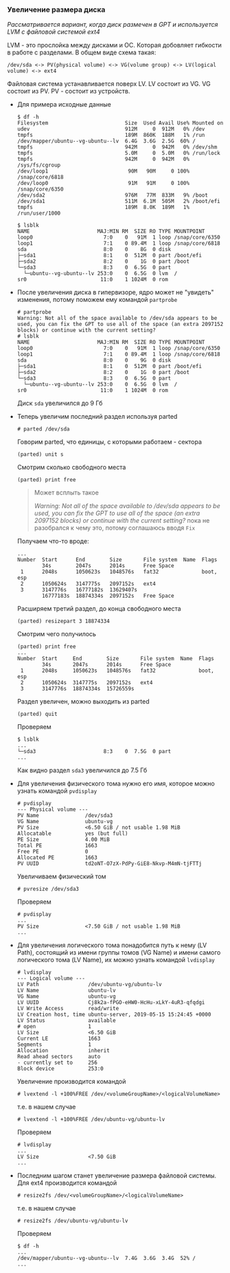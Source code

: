 ### Увеличение размера диска
_Рассматривается вариант, когда диск размечен в GPT и используется LVM с файловой системой ext4_

LVM - это прослойка между дисками и ОС. Которая добовляет гибкости в работе с разделами. В общем виде схема такая:

`/dev/sda <-> PV(physical volume) <-> VG(volume group) <-> LV(logical volume) <-> ext4`

Файловая система устанавливается поверх LV. LV состоит из VG. VG состоит из PV. PV - состоит из устройств.

- Для примера исходные данные
   ```
   $ df -h
   Filesystem                         Size  Used Avail Use% Mounted on
   udev                               912M     0  912M   0% /dev
   tmpfs                              189M  860K  188M   1% /run
   /dev/mapper/ubuntu--vg-ubuntu--lv  6.4G  3.6G  2.5G  60% /
   tmpfs                              942M     0  942M   0% /dev/shm
   tmpfs                              5.0M     0  5.0M   0% /run/lock
   tmpfs                              942M     0  942M   0% /sys/fs/cgroup
   /dev/loop1                          90M   90M     0 100% /snap/core/6818
   /dev/loop0                          91M   91M     0 100% /snap/core/6350
   /dev/sda2                          976M   77M  833M   9% /boot
   /dev/sda1                          511M  6.1M  505M   2% /boot/efi
   tmpfs                              189M  8.0K  189M   1% /run/user/1000
   
   $ lsblk
   NAME                      MAJ:MIN RM  SIZE RO TYPE MOUNTPOINT
   loop0                       7:0    0   91M  1 loop /snap/core/6350
   loop1                       7:1    0 89.4M  1 loop /snap/core/6818
   sda                         8:0    0    8G  0 disk
   ├─sda1                      8:1    0  512M  0 part /boot/efi
   ├─sda2                      8:2    0    1G  0 part /boot
   └─sda3                      8:3    0  6.5G  0 part
     └─ubuntu--vg-ubuntu--lv 253:0    0  6.5G  0 lvm  /
   sr0                        11:0    1 1024M  0 rom
  ```
- После увеличения диска в гипервизоре, ядро может не "увидеть" изменения, потому поможем ему командой `partprobe`
   ```
   # partprobe
   Warning: Not all of the space available to /dev/sda appears to be used, you can fix the GPT to use all of the space (an extra 2097152 blocks) or continue with the current setting?
   # lsblk
   NAME                      MAJ:MIN RM  SIZE RO TYPE MOUNTPOINT
   loop0                       7:0    0   91M  1 loop /snap/core/6350
   loop1                       7:1    0 89.4M  1 loop /snap/core/6818
   sda                         8:0    0    9G  0 disk
   ├─sda1                      8:1    0  512M  0 part /boot/efi
   ├─sda2                      8:2    0    1G  0 part /boot
   └─sda3                      8:3    0  6.5G  0 part
     └─ubuntu--vg-ubuntu--lv 253:0    0  6.5G  0 lvm  /
   sr0                        11:0    1 1024M  0 rom
  ```
  Диск `sda` увеличился до 9 Гб
- Теперь увеличим последний раздел используя parted
   ```
   # parted /dev/sda
   ```
   Говорим parted, что единицы, с которыми работаем - сектора
   ```
   (parted) unit s
   ```
   Смотрим сколько свободного места
   ```
   (parted) print free
   ```
   > Может всплыть такое
   >
   > _Warning: Not all of the space available to /dev/sda appears to be used, you can fix the GPT to use all of the space (an extra 2097152 blocks) or continue with the current setting?_
   > пока не разобрался к чему это, потому соглашаюсь вводя `Fix`
   
   Получаем что-то вроде:
   ```
   ...
   Number  Start      End        Size       File system  Name  Flags
           34s        2047s      2014s      Free Space
    1      2048s      1050623s   1048576s   fat32              boot, esp
    2      1050624s   3147775s   2097152s   ext4
    3      3147776s   16777182s  13629407s
           16777183s  18874334s  2097152s   Free Space
   ```
   Расширяем третий раздел, до конца свободного места
   ```
   (parted) resizepart 3 18874334
   ```
   Смотрим чего получилось
   ```
   (parted) print free
   ...
   Number  Start     End        Size       File system  Name  Flags
           34s       2047s      2014s      Free Space
    1      2048s     1050623s   1048576s   fat32              boot, esp
    2      1050624s  3147775s   2097152s   ext4
    3      3147776s  18874334s  15726559s
   ```
   Раздел увеличен, можно выходить из parted
   ```
   (parted) quit
   ```
   Проверяем
   
   ```
   $ lsblk
   ...
   └─sda3                      8:3    0  7.5G  0 part
   ...
   ```
   
   Как видно раздел `sda3` увеличился до 7.5 Гб
   
- Для увеличения физического тома нужно его имя, которое можно узнать командой `pvdisplay`
   ```
   # pvdisplay
   --- Physical volume ---
   PV Name               /dev/sda3
   VG Name               ubuntu-vg
   PV Size               <6.50 GiB / not usable 1.98 MiB
   Allocatable           yes (but full)
   PE Size               4.00 MiB
   Total PE              1663
   Free PE               0
   Allocated PE          1663
   PV UUID               td2oNT-O7zX-PdPy-GiE8-Nkvp-M4mN-tjFTTj
   ```
   Увеличиваем физический том
   ```
   # pvresize /dev/sda3
   ```
   
   Проверяем   
   ```
   # pvdisplay
   ...
   PV Size               <7.50 GiB / not usable 1.98 MiB
   ...
   ```
- Для увеличения логического тома понадобится путь к нему (LV Path), состоящий из имени группы томов (VG Name) и имени самого логического тома (LV Name), их можно узнать командой `lvdisplay`
   ```
   # lvdisplay 
   --- Logical volume ---
   LV Path                /dev/ubuntu-vg/ubuntu-lv
   LV Name                ubuntu-lv
   VG Name                ubuntu-vg
   LV UUID                Cj8k2a-fPGO-eHW0-HcHu-xLkY-4uR3-qfqdgi
   LV Write Access        read/write
   LV Creation host, time ubuntu-server, 2019-05-15 15:24:45 +0000
   LV Status              available
   # open                 1
   LV Size                <6.50 GiB
   Current LE             1663
   Segments               1
   Allocation             inherit
   Read ahead sectors     auto
   - currently set to     256
   Block device           253:0
   ```
   Увеличение производится командой
   ```
   # lvextend -l +100%FREE /dev/<volumeGroupName>/<logicalVolumeName>
   ```
   т.е. в нашем случае
   ```
   # lvextend -l +100%FREE /dev/ubuntu-vg/ubuntu-lv
   ```
   Проверяем
   ```
   # lvdisplay 
   ...
   LV Size                <7.50 GiB
   ...
   ```
- Последним шагом станет увеличение размера файловой системы. Для ext4 производится командой
   ```
   # resize2fs /dev/<volumeGroupName>/<logicalVolumeName>
   ```
   т.е. в нашем случае
   ```
   # resize2fs /dev/ubuntu-vg/ubuntu-lv
   ```
   Проверяем
   ```
   $ df -h
   ...
   /dev/mapper/ubuntu--vg-ubuntu--lv  7.4G  3.6G  3.4G  52% /
   ...
   ```
